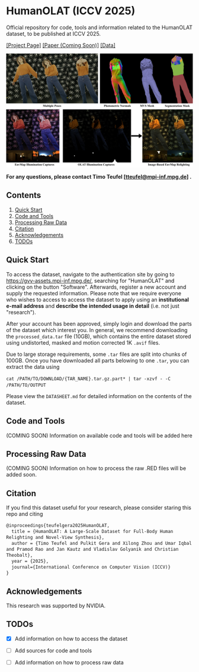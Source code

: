 # HumanOLAT (ICCV 2025)
Official repository for code, tools and information related to the HumanOLAT dataset, to be published at ICCV 2025.

[[Project Page]](https://vcai.mpi-inf.mpg.de/projects/HumanOLAT/) [[Paper (Coming Soon)]](https://en.wikipedia.org/wiki/Coming_Soon) [[Data]](https://gvv-assets.mpi-inf.mpg.de/)

![img](assets/teaser.png)

**For any questions, please contact Timo Teufel [tteufel@mpi-inf.mpg.de] .**

## Contents
1. [Quick Start](#quick-start)
2. [Code and Tools](#code-and-tools)
3. [Processing Raw Data](#processing-raw-data)
4. [Citation](#citation)
5. [Acknowledgements](#acknowledgements)
6. [TODOs](#todos)

## Quick Start

To access the dataset, navigate to the authentication site by going to https://gvv-assets.mpi-inf.mpg.de/, searching for "HumanOLAT" and clicking on the button "Software". Afterwards, register a new account and supply the requested information. Please note that we require everyone who wishes to access to access the dataset to apply using an **institutional e-mail address** and **describe the intended usage in detail** (i.e. not just "research").

After your account has been approved, simply login and download the parts of the dataset which interest you. In general, we recommend downloading the `processed_data.tar` file (10GB), which contains the entire dataset stored using undistorted, masked and motion corrected 1K `.avif` files.

Due to large storage requirements, some `.tar` files are split into chunks of 100GB. Once you have downloaded all parts belowing to one `.tar`, you can extract the data using

```cat /PATH/TO/DOWNLOAD/{TAR_NAME}.tar.gz.part* | tar -xzvf - -C /PATH/TO/OUTPUT```

Please view the `DATASHEET.md` for detailed information on the contents of the dataset.  

## Code and Tools

(COMING SOON) Information on available code and tools will be added here

## Processing Raw Data

(COMING SOON) Information on how to process the raw .RED files will be added soon.

## Citation

If you find this dataset useful for your research, please consider staring this repo and citing
```
@inproceedings{teufelgera2025HumanOLAT,
  title = {HumanOLAT: A Large-Scale Dataset for Full-Body Human Relighting and Novel-View Synthesis},
  author = {Timo Teufel and Pulkit Gera and Xilong Zhou and Umar Iqbal and Pramod Rao and Jan Kautz and Vladislav Golyanik and Christian Theobalt},
  year = {2025},
  journal={International Conference on Computer Vision (ICCV)}
}
```

## Acknowledgements

This research was supported by NVIDIA.

## TODOs

- [x] Add information on how to access the dataset 
- [ ] Add sources for code and tools
- [ ] Add information on how to process raw data

